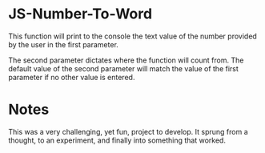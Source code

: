 # JS-Number-To-Word

This function will print to the console the text value of the number
provided by the user in the first parameter.

  The second parameter dictates where the function will count from. The default
value of the second parameter will match the value of the first parameter if no other
value is entered.

# Notes
This was a very challenging, yet fun, project to develop. It sprung from a
thought, to an experiment, and finally into something that worked.